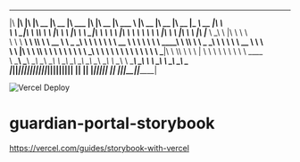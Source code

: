  ________  ___  ___  ________  ________  ________  ___  ________  ________           ________  ________  ________  _________  ________  ___          
|\   ____\|\  \|\  \|\   __  \|\   __  \|\   ___ \|\  \|\   __  \|\   ___  \        |\   __  \|\   __  \|\   __  \|\___   ___\\   __  \|\  \         
\ \  \___|\ \  \\\  \ \  \|\  \ \  \|\  \ \  \_|\ \ \  \ \  \|\  \ \  \\ \  \       \ \  \|\  \ \  \|\  \ \  \|\  \|___ \  \_\ \  \|\  \ \  \        
 \ \  \  __\ \  \\\  \ \   __  \ \   _  _\ \  \ \\ \ \  \ \   __  \ \  \\ \  \       \ \   ____\ \  \\\  \ \   _  _\   \ \  \ \ \   __  \ \  \       
  \ \  \|\  \ \  \\\  \ \  \ \  \ \  \\  \\ \  \_\\ \ \  \ \  \ \  \ \  \\ \  \       \ \  \___|\ \  \\\  \ \  \\  \|   \ \  \ \ \  \ \  \ \  \____  
   \ \_______\ \_______\ \__\ \__\ \__\\ _\\ \_______\ \__\ \__\ \__\ \__\\ \__\       \ \__\    \ \_______\ \__\\ _\    \ \__\ \ \__\ \__\ \_______\
    \|_______|\|_______|\|__|\|__|\|__|\|__|\|_______|\|__|\|__|\|__|\|__| \|__|        \|__|     \|_______|\|__|\|__|    \|__|  \|__|\|__|\|_______|
                                                                                                                                                                                                                                                                                                    
![Vercel Deploy](https://deploy-badge.vercel.app/vercel/guardian-portal-storybook?style=for-the-badge)                                                                                                                                                      
# guardian-portal-storybook

https://vercel.com/guides/storybook-with-vercel